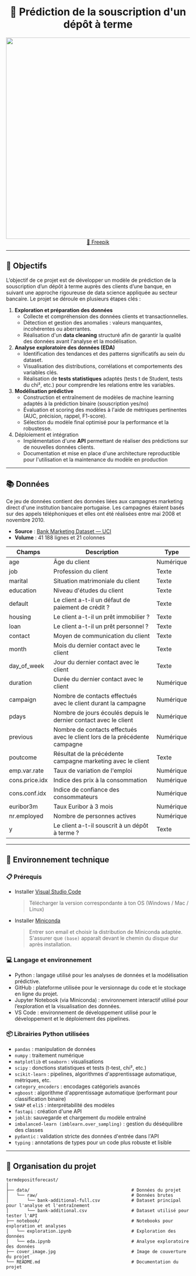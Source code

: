 <h1 align="center">🏦 Prédiction de la souscription d'un dépôt à terme </h1>

<p align="center">
  <img src="https://github.com/komiadok/termdepositforecast/blob/main/cover_image.jpg" width="550"><br>
  <a href="https://fr.freepik.com/">📸 Freepik</a>
</p>

---

## 📌 Objectifs

L’objectif de ce projet est de développer un modèle de prédiction de la souscription d’un dépôt à terme auprès des clients d’une banque, en suivant une approche rigoureuse de data science appliquée au secteur bancaire. Le projet se déroule en plusieurs étapes clés :

1. **Exploration et préparation des données**
   * Collecte et compréhension des données clients et transactionnelles.
   * Détection et gestion des anomalies : valeurs manquantes, incohérentes ou aberrantes.
   * Réalisation d'un **data cleaning** structuré afin de garantir la qualité des données avant l'analyse et la modélisation.
2. **Analyse exploratoire des données (EDA)**
   * Identification des tendances et des patterns significatifs au sein du dataset.
   * Visualisation des distributions, corrélations et comportements des variables clés.
   * Réalisation de **tests statistiques** adaptés (tests t de Student, tests du chi², etc.) pour comprendre les relations entre les variables.
3. **Modélisation prédictive**
   * Construction et entraînement de modèles de machine learning adaptés à la prédiction binaire (souscription yes/no)
   * Évaluation et scoring des modèles à l'aide de métriques pertinentes (AUC, précision, rappel, F1-score).
   * Sélection du modèle final optimisé pour la performance et la robustesse.
4. Déploiement et intégration
   * Implémentation d'une **API** permettant de réaliser des prédictions sur de nouvelles données clients.
   * Documentation et mise en place d'une architecture reproductible pour l'utilisation et la maintenance du modèle en production

---

## 📚 Données

Ce jeu de données contient des données liées aux campagnes marketing direct d'une institution bancaire portugaise. Les campagnes étaient basés sur des appels téléphoniques et elles ont été réalisées entre mai 2008 et novembre 2010. 
* **Source** : [Bank Marketing Dataset — UCI](https://archive.ics.uci.edu/ml/datasets/Bank+Marketing)
* **Volume** : 41 188 lignes et 21 colonnes

| Champs         | Description                                                                | Type      |
|----------------|----------------------------------------------------------------------------|-----------|
| age            | Âge du client                                                              | Numérique |
| job            | Profession du client                                                       | Texte     |
| marital        | Situation matrimoniale du client                                           | Texte     |
| education      | Niveau d'études du client                                                  | Texte     |
| default        | Le client a-t-il un défaut de paiement de crédit ?                         | Texte     |
| housing        | Le client a-t-il un prêt immobilier ?                                      | Texte     |
| loan           | Le client a-t-il un prêt personnel ?                                       | Texte     |
| contact        | Moyen de communication du client                                           | Texte     |
| month          | Mois du dernier contact avec le client                                     | Texte     |
| day_of_week    | Jour du dernier contact avec le client                                     | Texte     |
| duration       | Durée du dernier contact avec le client                                    | Numérique |
| campaign       | Nombre de contacts effectués avec le client durant la campagne             | Numérique |
| pdays          | Nombre de jours écoulés depuis le dernier contact avec le client           | Numérique |
| previous       | Nombre de contacts effectués avec le client lors de la précédente campagne | Numérique |
| poutcome       | Résultat de la précédente campagne marketing avec le client                | Texte     |
| emp.var.rate   | Taux de variation de l'emploi                                              | Numérique |
| cons.price.idx | Indice des prix à la consommation                                          | Numérique |
| cons.conf.idx  | Indice de confiance des consommateurs                                      | Numérique |
| euribor3m      | Taux Euribor à 3 mois                                                      | Numérique |
| nr.employed    | Nombre de personnes actives                                                | Numérique |
| y              | Le client a-t-il souscrit à un dépôt à terme ?                             | Texte     |  

---

## 🧰 Environnement technique

### 📋 Prérequis 

* Installer [Visual Studio Code](https://code.visualstudio.com/)
  > Télécharger la version correspondante à ton OS (Windows / Mac / Linux)
* Installer [Miniconda](https://www.anaconda.com/download/)
  > Entrer son email et choisir la distribution de Miniconda adaptée.<br>
  > S'assurer que `(base)` apparaît devant le chemin du disque dur après installation.

### 💻 Langage et environnement 

* Python : langage utilisé pour les analyses de données et la modélisation prédictive.
* GitHub : plateforme utilisée pour le versionnage du code et le stockage en ligne du projet.
* Jupyter Notebook (via Miniconda) : environnement interactif utilisé pour l’exploration et la visualisation des données.
* VS Code : environnement de développement utilisé pour le développement et le déploiement des pipelines.

### 📦 Librairies Python utilisées

* `pandas` : manipulation de données
* `numpy` : traitement numérique
* `matplotlib` et `seaborn` : visualisations
* `scipy` : donctions statistiques et tests (t-test, chi², etc.)
* `scikit-learn` : pipelines, algorithmes d'apprentissage automatique, métriques, etc.
* `category_encoders` : encodages catégoriels avancés
* `xgboost` : algorithme d'apprentissage automatique (performant pour classification binaire)
* `SHAP` et `eli5` : interprétabilité des modèles
* `fastapi` : création d'une API
* `joblib`: sauvegarde et chargement du modèle entraîné
* `imbalanced-learn (imblearn.over_sampling)` : gestion du déséquilibre des classes
* `pydantic` : validation stricte des données d'entrée dans l'API
* `typing` : annotations de types pour un code plus robuste et lisible

---

## 📂 Organisation du projet

```
termdepositforecast/
│
├── data/                                       # Données du projet     
│   └── raw/                                    # Données brutes
│       └── bank-additional-full.csv            # Dataset principal pour l'analyse et l'entraînement
│       └── bank-additional.csv                 # Dataset utilisé pour tester l'API 
├── notebook/                                   # Notebooks pour exploration et analyses
│   └── exploration.ipynb                       # Exploration des données
│   └── eda.ipynb                               # Analyse exploratoire des données
├── cover_image.jpg                             # Image de couverture du projet
└── README.md                                   # Documentation du projet
```
